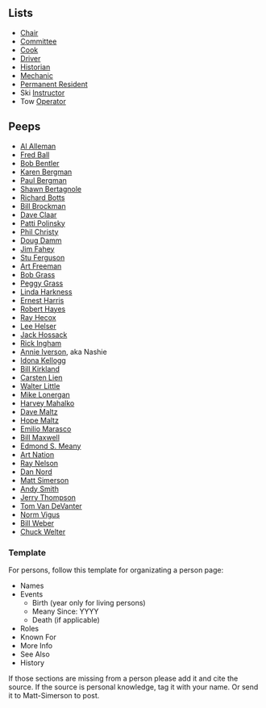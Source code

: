 
## Lists

* [Chair](Chair)
* [Committee](Committee)
* [Cook](Cook)
* [Driver](Driver)
* [Historian](Historian)
* [Mechanic](Mechanic)
* [Permanent Resident](Permanent-Resident)
* Ski [Instructor](Instructor)
* Tow [Operator](Operator)

## Peeps

* [Al Alleman](Al-Alleman)
* [Fred Ball](Fred-Ball)
* [Bob Bentler](Bob-Bentler)
* [Karen Bergman](Karen-Bergman)
* [Paul Bergman](Paul-Bergman)
* [Shawn Bertagnole](Shawn-Bertagnole)
* [Richard Botts](Richard-Botts)
* [Bill Brockman](Bill-Brockman)
* [Dave Claar](Dave-Claar)
* [Patti Polinsky](Patty-Polinsky)
* [Phil Christy](Phil-Christy)
* [Doug Damm](Doug-Damm)
* [Jim Fahey](Jim-Fahey)
* [Stu Ferguson](Stu-Ferguson)
* [Art Freeman](Art-Freeman)
* [Bob Grass](Bob-Grass)
* [Peggy Grass](Peggy-Grass)
* [Linda Harkness](Linda-Harkness)
* [Ernest Harris](Ernest-Harris)
* [Robert Hayes](Robert-Hayes)
* [Ray Hecox](Ray-Hecox)
* [Lee Helser](Lee-Helser)
* [Jack Hossack](Jack-Hossack)
* [Rick Ingham](Rick-Ingham)
* [Annie Iverson](Annie-Iverson), aka Nashie
* [Idona Kellogg](Idona-Kellogg)
* [Bill Kirkland](Bill-Kirkland)
* [Carsten Lien](Carsten-Lien)
* [Walter Little](Walter-Little)
* [Mike Lonergan](Mike-Lonergan)
* [Harvey Mahalko](Harvey-Mahalko)
* [Dave Maltz](Dave-Maltz)
* [Hope Maltz](Hope-Maltz)
* [Emilio Marasco](Emilio-Marasco)
* [Bill Maxwell](Bill-Maxwell)
* [Edmond S. Meany](Edmond-S.-Meany)
* [Art Nation](Art-Nation)
* [Ray Nelson](Ray-Nelson)
* [Dan Nord](Dan-Nord)
* [Matt Simerson](Matt-Simerson)
* [Andy Smith](Andy-Smith)
* [Jerry Thompson](Jerry-Thompson)
* [Tom Van DeVanter](Tom-Van-DeVanter)
* [Norm Vigus](Norm-Vigus)
* [Bill Weber](Bill-Weber)
* [Chuck Welter](Chuck-Welter)

### Template

For persons, follow this template for organizating a person page:

- Names
- Events
    - Birth (year only for living persons)
    - Meany Since: YYYY
    - Death (if applicable)
- Roles
- Known For
- More Info
- See Also
- History

If those sections are missing from a person please add it and cite the source. If the source is personal knowledge, tag it with your name. Or send it to Matt-Simerson to post.
